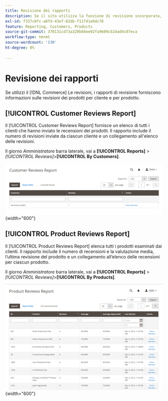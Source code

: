 ```yaml
---
title: Revisione dei rapporti
description: Se il sito utilizza la funzione di revisione incorporata, i rapporti di revisione forniscono informazioni sulle revisioni dei prodotti in base al cliente e al prodotto.
exl-id: f337c0fc-a8fd-43ef-82db-f11741e6dc76
feature: Reporting, Customers, Products
source-git-commit: 370131cd73a320b04ee92fa9609cb24ad4c07eca
workflow-type: tm+mt
source-wordcount: '130'
ht-degree: 0%

---
```


# Revisione dei rapporti

Se utilizzi il [!DNL Commerce] Le revisioni, i rapporti di revisione forniscono informazioni sulle revisioni dei prodotti per cliente e per prodotto.

## [!UICONTROL Customer Reviews Report]

Il [!UICONTROL Customer Reviews Report] fornisce un elenco di tutti i clienti che hanno inviato le recensioni dei prodotti. Il rapporto include il numero di revisioni inviate da ciascun cliente e un collegamento all&#39;elenco delle revisioni.

Il giorno _Amministratore_ barra laterale, vai a **[!UICONTROL Reports]** > _[!UICONTROL Reviews]_>**[!UICONTROL By Customers]**.

![Rivedi rapporto per clienti](./assets/customer-reviews.png){width="600"}

## [!UICONTROL Product Reviews Report]

Il [!UICONTROL Product Reviews Report] elenca tutti i prodotti esaminati dai clienti. Il rapporto include il numero di recensioni e la valutazione media, l’ultima revisione del prodotto e un collegamento all’elenco delle recensioni per ciascun prodotto.

Il giorno _Amministratore_ barra laterale, vai a **[!UICONTROL Reports]** > _[!UICONTROL Reviews]_>**[!UICONTROL By Products]**.

![Rapporto recensioni per prodotto](./assets/product-reviews.png){width="600"}
